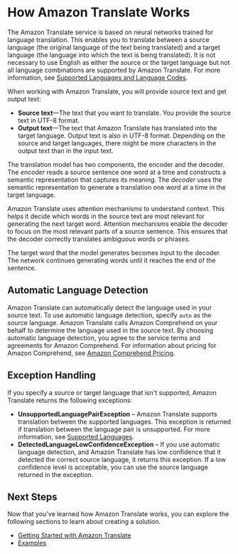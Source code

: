 # How Amazon Translate Works<a name="how-it-works"></a>

The Amazon Translate service is based on neural networks trained for language translation\. This enables you to translate between a source language \(the original language of the text being translated\) and a target language \(the language into which the text is being translated\)\. It is not necessary to use English as either the source or the target language but not all language combinations are supported by Amazon Translate\. For more information, see [Supported Languages and Language Codes](what-is.md#what-is-languages)\.

When working with Amazon Translate, you will provide source text and get output text:
+ **Source text**—The text that you want to translate\. You provide the source text in UTF\-8 format\.
+ **Output text**—The text that Amazon Translate has translated into the target language\. Output text is also in UTF\-8 format\. Depending on the source and target languages, there might be more characters in the output text than in the input text\.

The translation model has two components, the encoder and the decoder\. The *encoder* reads a source sentence one word at a time and constructs a semantic representation that captures its meaning\. The *decoder* uses the semantic representation to generate a translation one word at a time in the target language\.

Amazon Translate uses attention mechanisms to understand context\. This helps it decide which words in the source text are most relevant for generating the next target word\. Attention mechanisms enable the decoder to focus on the most relevant parts of a source sentence\. This ensures that the decoder correctly translates ambiguous words or phrases\. 

The target word that the model generates becomes input to the decoder\. The network continues generating words until it reaches the end of the sentence\.

## Automatic Language Detection<a name="how-to-auto"></a>

Amazon Translate can automatically detect the language used in your source text\. To use automatic language detection, specify `auto` as the source language\. Amazon Translate calls Amazon Comprehend on your behalf to determine the language used in the source text\. By choosing automatic language detection, you agree to the service terms and agreements for Amazon Comprehend\. For information about pricing for Amazon Comprehend, see [ Amazon Comprehend Pricing](https://aws.amazon.com/comprehend/pricing/)\.

## Exception Handling<a name="how-to-error-msg"></a>

If you specify a source or target language that isn't supported, Amazon Translate returns the following exceptions: 
+ **UnsupportedLanguagePairException** – Amazon Translate supports translation between the supported languages\. This exception is returned if translation between the language pair is unsupported\. For more information, see [Supported Languages](what-is.md#what-is-languages)\.
+ **DetectedLanguageLowConfidenceException** – If you use automatic language detection, and Amazon Translate has low confidence that it detected the correct source language, it returns this exception\. If a low confidence level is acceptable, you can use the source language returned in the exception\.

## Next Steps<a name="how-it-works-next-steps"></a>

Now that you've learned how Amazon Translate works, you can explore the following sections to learn about creating a solution\.
+ [Getting Started with Amazon Translate](getting-started.md)
+ [Examples](examples.md)